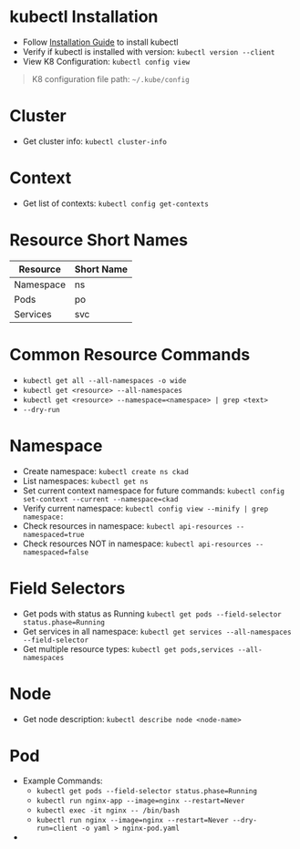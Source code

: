
# kubectl Installation

- Follow [Installation Guide](https://kubernetes.io/docs/tasks/tools/) to install kubectl
- Verify if kubectl is installed with version: `kubectl version --client`
- View K8 Configuration: `kubectl config view`

> K8 configuration file path: `~/.kube/config`

# Cluster

- Get cluster info: `kubectl cluster-info`

# Context

- Get list of contexts: `kubectl config get-contexts`

# Resource Short Names
Resource  | Short Name
--        | --
Namespace | ns
Pods      | po
Services  | svc

# Common Resource Commands

- `kubectl get all --all-namespaces -o wide`
- `kubectl get <resource> --all-namespaces`
- `kubectl get <resource> --namespace=<namespace> | grep <text>`
- `--dry-run`

# Namespace

- Create namespace: `kubectl create ns ckad`
- List namespaces: `kubectl get ns`
- Set current context namespace for future commands: `kubectl config set-context --current --namespace=ckad`
- Verify current namespace: `kubectl config view --minify | grep namespace:`
- Check resources in namespace: `kubectl api-resources --namespaced=true`
- Check resources NOT in namespace: `kubectl api-resources --namespaced=false`

# Field Selectors

- Get pods with status as Running `kubectl get pods --field-selector status.phase=Running`
- Get services in all namespace: `kubectl get services --all-namespaces --field-selector`
- Get multiple resource types: `kubectl get pods,services --all-namespaces`

# Node

- Get node description: `kubectl describe node <node-name>`

# Pod

- Example Commands:
  - `kubectl get pods --field-selector status.phase=Running`
  - `kubectl run nginx-app --image=nginx --restart=Never`
  - `kubectl exec -it nginx -- /bin/bash`
  - `kubectl run nginx --image=nginx --restart=Never --dry-run=client -o yaml > nginx-pod.yaml`
- 